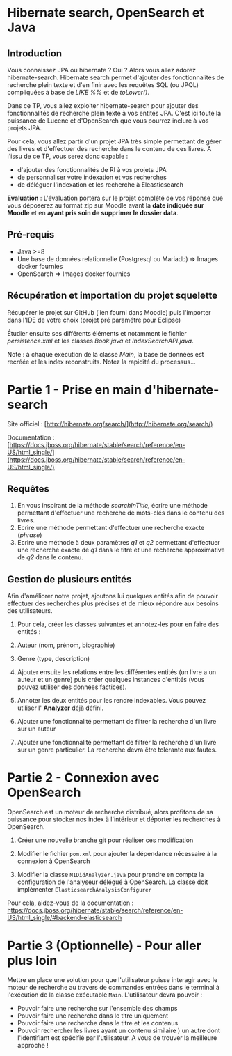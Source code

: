 # Hibernate search, OpenSearch et Java

## Introduction

Vous connaissez JPA ou hibernate ? Oui ? Alors vous allez adorez hibernate-search. Hibernate search permet d'ajouter des fonctionnalités de recherche plein texte et d'en finir avec les requêtes SQL (ou JPQL) compliquées à base de _LIKE %%_ et de _toLower()_.

Dans ce TP, vous allez exploiter hibernate-search pour ajouter des fonctionnalités de recherche plein texte à vos entités JPA. C'est ici toute la puissance de Lucene et d'OpenSearch que vous pourrez inclure à vos projets JPA.

Pour cela, vous allez partir d'un projet JPA très simple permettant de gérer des livres et d'effectuer des recherche dans le contenu de ces livres. A l'issu de ce TP, vous serez donc capable :

- d'ajouter des fonctionnalités de RI à vos projets JPA
- de personnaliser votre indexation et vos recherches
- de déléguer l'indexation et les recherche à Eleasticsearch

**Evaluation** : L'évaluation portera sur le projet complété de vos réponse que vous déposerez au format zip sur Moodle avant la **date indiquée sur Moodle** et en **ayant pris soin de supprimer le dossier data**.

## Pré-requis

- Java >=8
- Une base de données relationnelle (Postgresql ou Mariadb) ⇒ Images docker fournies
- OpenSearch ⇒ Images docker fournies

## Récupération et importation du projet squelette

Récupérer le projet sur GitHub (lien fourni dans Moodle) puis l'importer dans l'IDE de votre choix (projet pré paramétré pour Eclipse)

Étudier ensuite ses différents éléments et notamment le fichier _persistence.xml_ et les classes _Book.java_ et _IndexSearchAPI.java_.

Note : à chaque exécution de la classe _Main_, la base de données est recréée et les index reconstruits. Notez la rapidité du processus...

# Partie 1 - Prise en main d'hibernate-search

Site officiel : [http://hibernate.org/search/](http://hibernate.org/search/)

Documentation : [https://docs.jboss.org/hibernate/stable/search/reference/en-US/html_single/](https://docs.jboss.org/hibernate/stable/search/reference/en-US/html_single/)

## Requêtes

1. En vous inspirant de la méthode _searchInTitle,_ écrire une méthode permettant d'effectuer une recherche de mots-clés dans le contenu des livres.
2. Ecrire une méthode permettant d'effectuer une recherche exacte (_phrase_)
3. Ecrire une méthode à deux paramètres _q1_ et _q2_ permettant d'effectuer une recherche exacte de _q1_ dans le titre et une recherche approximative de _q2_ dans le contenu.

## Gestion de plusieurs entités

Afin d'améliorer notre projet, ajoutons lui quelques entités afin de pouvoir effectuer des recherches plus précises et de mieux répondre aux besoins des utilisateurs.

1. Pour cela, créer les classes suivantes et annotez-les pour en faire des entités :

1. Auteur (nom, prénom, biographie)
2. Genre (type, description)

2. Ajouter ensuite les relations entre les différentes entités (un livre a un auteur et un genre) puis créer quelques instances d'entités (vous pouvez utiliser des données factices).

3. Annoter les deux entités pour les rendre indexables. Vous pouvez utiliser l' **Analyzer** déjà défini.

4. Ajouter une fonctionnalité permettant de filtrer la recherche d'un livre sur un auteur

5. Ajouter une fonctionnalité permettant de filtrer la recherche d'un livre sur un genre particulier. La recherche devra être tolérante aux fautes.

# Partie 2 - Connexion avec OpenSearch

OpenSearch est un moteur de recherche distribué, alors profitons de sa puissance pour stocker nos index à l'intérieur et déporter les recherches à OpenSearch.

1. Créer une nouvelle branche git pour réaliser ces modification

2. Modifier le fichier ``pom.xml`` pour ajouter la dépendance nécessaire à la connexion à OpenSearch

3. Modifier la classe ``M1DidAnalyzer.java`` pour prendre en compte la configuration de l'analyseur délégué à OpenSearch. La classe doit implémenter ``ElasticsearchAnalysisConfigurer``

Pour cela, aidez-vous de la documentation : https://docs.jboss.org/hibernate/stable/search/reference/en-US/html_single/#backend-elasticsearch

# Partie 3 (Optionnelle) - Pour aller plus loin

Mettre en place une solution pour que l'utilisateur puisse interagir avec le moteur de recherche au travers de commandes entrées dans le terminal à l'exécution de la classe exécutable ``Main``. L'utilisateur devra pouvoir :

- Pouvoir faire une recherche sur l'ensemble des champs
- Pouvoir faire une recherche dans le titre uniquement
- Pouvoir faire une recherche dans le titre et les contenus
- Pouvoir rechercher les livres ayant un contenu similaire ) un autre dont l'identifiant est spécifié par l'utilisateur. A vous de trouver la meilleure approche !